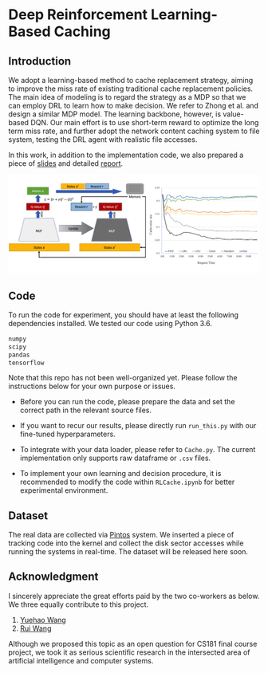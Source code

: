 # Deep Reinforcement Learning-Based Caching

## Introduction

We adopt a learning-based method to cache replacement strategy, aiming to improve the miss rate of existing traditional cache replacement policies. The main idea of modeling is to regard the strategy as a MDP so that we can employ DRL to learn how to make decision. We refer to Zhong et al. and design a similar MDP model. The learning backbone, however, is value-based DQN. Our main effort is to use short-term reward to optimize the long term miss rate, and further adopt the network content caching system to file system, testing the DRL agent with realistic file accesses.

In this work, in addition to the implementation code, we also prepared a piece of [slides](https://peihaowang.github.io/archive/Wang_DRL_Cache_2020_slides.pdf) and detailed [report](https://peihaowang.github.io/archive/Wang_DRL_Cache_2020_report.pdf).

![teaser](teaser.png)

## Code

To run the code for experiment, you should have at least the following dependencies installed. We tested our code using Python 3.6.

```
numpy
scipy
pandas
tensorflow
```

Note that this repo has not been well-organized yet. Please follow the instructions below for your own purpose or issues.

* Before you can run the code, please prepare the data and set the correct path in the relevant source files.

* If you want to recur our results, please directly run `run_this.py` with our fine-tuned hyperparameters.

* To integrate with your data loader, please refer to `Cache.py`. The current implementation only supports raw dataframe or `.csv` files.

* To implement your own learning and decision procedure, it is recommended to modify the code within `RLCache.ipynb` for better experimental environment.

## Dataset

The real data are collected via [Pintos](https://web.stanford.edu/class/cs140/projects/pintos/pintos_1.html) system. We inserted a piece of tracking code into the kernel and collect the disk sector accesses while running the systems in real-time. The dataset will be released here soon.

## Acknowledgment

I sincerely appreciate the great efforts paid by the two co-workers as below. We three equally contribute to this project.

1. [Yuehao Wang](https://github.com/yuehaowang)
2. [Rui Wang](https://github.com/RioReal)

Although we proposed this topic as an open question for CS181 final course project, we took it as serious scientific research in the intersected area of artificial intelligence and computer systems.

